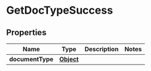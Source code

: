 
# GetDocTypeSuccess

## Properties
Name | Type | Description | Notes
------------ | ------------- | ------------- | -------------
**documentType** | [**Object**](.md) |  | 



